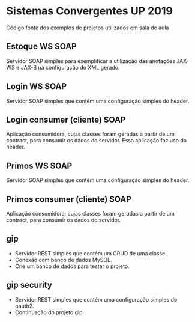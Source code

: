 # Sistemas Convergentes UP 2019
Código fonte dos exemplos de projetos utilizados em sala de aula

## Estoque WS SOAP
Servidor SOAP simples para exemplificar a utilização das anotações JAX-WS e JAX-B na configuração do XML gerado. 

## Login WS SOAP
Servidor SOAP simples que contém uma configuração simples do header.

## Login consumer (cliente) SOAP
Aplicação consumidora, cujas classes foram geradas a partir de um contract, para consumir os dados do servidor. Essa aplicação faz uso do header.

## Primos WS SOAP
Servidor SOAP simples que contém uma configuração simples do header.

## Primos consumer (cliente) SOAP
Aplicação consumidora, cujas classes foram geradas a partir de um contract, para consumir os dados do servidor.

## gip
- Servidor REST simples que contém um CRUD de uma classe.
- Conexão com banco de dados MySQL.
- Crie um banco de dados para testar o projeto.

## gip security
 - Servidor REST simples que contém uma configuração simples do oauth2.
 - Continuação do projeto gip
